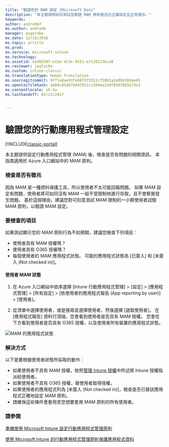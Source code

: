 ```yaml
---
title: "驗證您的 MAM 設定 |Microsoft Docs"
description: "本主題說明如何測試並驗證 MAM 原則是否已正確設定且正常運作。"
keywords: 
author: andredm7
ms.author: andredm
manager: angerobe
ms.date: 12/19/2016
ms.topic: article
ms.prod: 
ms.service: microsoft-intune
ms.technology: 
ms.assetid: 41d82597-e13e-4c3e-9151-e71392236ca0
ms.reviewer: joglocke
ms.custom: intune-classic
ms.translationtype: Human Translation
ms.sourcegitcommit: 9ff1adae93fe6873f5551cf58b1a2e89638dee85
ms.openlocfilehash: ab04c85d6704d7011cc5d4ea2a9f83d78b5b73e3
ms.contentlocale: zh-tw
ms.lasthandoff: 05/23/2017


---
```


# <a name="validating-your-mobile-application-management-setup"></a>驗證您的行動應用程式管理設定

[!INCLUDE[classic-portal](../includes/classic-portal.md)]

本主題提供設定行動應用程式管理 (MAM) 後，檢查是否有問題的相關資訊。 本指南適用於 Azure 入口網站中的 MAM 原則。

### <a name="checking-for-symptoms"></a>檢查是否有徵兆
因為 MAM 是一種資料保護工具，所以使用者不太可能回報問題。 如果 MAM 設定有問題，使用者將可如同沒有 MAM 一般不受限制地進行存取，且不會察覺發生問題。 基於這個理由，建議您對可刻意測試 MAM 限制的一小群使用者試驗 MAM 原則，以驗證 MAM 設定。


### <a name="what-to-check"></a>要檢查的項目

如果測試顯示您的 MAM 原則行為不如預期，建議您檢查下列項目︰

- 使用者具有 MAM 授權嗎？
- 使用者具有 O365 授權嗎？
- 每個使用者的 MAM 應用程式狀態。 可能的應用程式狀態為 [已簽入] 和 [未簽入 (Not checked in)]。

#### <a name="user-mam-status"></a>使用者 MAM 狀態
1. 在 Azure 入口網站中依序選擇 [Intune 行動應用程式管理]  >  [設定]  >  [應用程式管理]  >  [所有設定]  >  [依使用者的應用程式報告 (App reporting by user)]  >  [使用者]。

2. 從清單中選擇使用者，或是搜尋並選擇使用者，然後選擇 [選取使用者]。 在 [應用程式報告] 資料行頂端，您會看到使用者是否具有 MAM 授權。 您會在下方看到使用者是否具有 O365 授權，以及使用者所有裝置的應用程式狀態。

![MAM 的應用程式狀態](..\media\ts-mam-user-apps.png)

### <a name="what-to-do"></a>解決方式
以下是要根據使用者狀態所採取的動作︰

- 如果使用者不具有 MAM 授權，依照[管理 Intune 授權](..\get-started\start-with-a-paid-subscription-to-microsoft-intune.md)中所述將 Intune 授權指派給使用者。
- 如果使用者不具有 O365 授權，替使用者取得授權。
- 如果使用者的應用程式列為 [未簽入 (Not checked in)]，檢查是否已替該應用程式正確地設定 MAM 原則。
- 請確保這些條件會套用至您想要套用 MAM 原則的所有使用者。

### <a name="see-also"></a>請參閱
[準備使用 Microsoft Intune 設定行動應用程式管理原則](..\deploy-use\get-ready-to-configure-mobile-app-management-policies-with-microsoft-intune.md)

[使用 Microsoft Intune 的行動應用程式管理原則保護應用程式資料](..\deploy-use\protect-app-data-using-mobile-app-management-policies-with-microsoft-intune.md)

